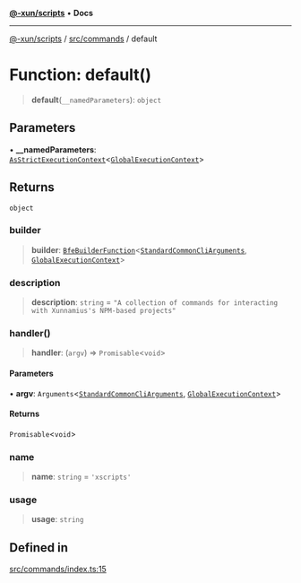 [**@-xun/scripts**](../../../README.md) • **Docs**

***

[@-xun/scripts](../../../README.md) / [src/commands](../README.md) / default

# Function: default()

> **default**(`__namedParameters`): `object`

## Parameters

• **\_\_namedParameters**: [`AsStrictExecutionContext`](../../../lib/@black-flag/extensions/type-aliases/AsStrictExecutionContext.md)\<[`GlobalExecutionContext`](../../configure/type-aliases/GlobalExecutionContext.md)\>

## Returns

`object`

### builder

> **builder**: [`BfeBuilderFunction`](../../../lib/@black-flag/extensions/type-aliases/BfeBuilderFunction.md)\<[`StandardCommonCliArguments`](../../../lib/@-xun/cli-utils/extensions/type-aliases/StandardCommonCliArguments.md), [`GlobalExecutionContext`](../../configure/type-aliases/GlobalExecutionContext.md)\>

### description

> **description**: `string` = `"A collection of commands for interacting with Xunnamius's NPM-based projects"`

### handler()

> **handler**: (`argv`) => `Promisable`\<`void`\>

#### Parameters

• **argv**: `Arguments`\<[`StandardCommonCliArguments`](../../../lib/@-xun/cli-utils/extensions/type-aliases/StandardCommonCliArguments.md), [`GlobalExecutionContext`](../../configure/type-aliases/GlobalExecutionContext.md)\>

#### Returns

`Promisable`\<`void`\>

### name

> **name**: `string` = `'xscripts'`

### usage

> **usage**: `string`

## Defined in

[src/commands/index.ts:15](https://github.com/Xunnamius/xscripts/blob/57333eb95500d47b37fb5be30901f27ce55d7211/src/commands/index.ts#L15)
